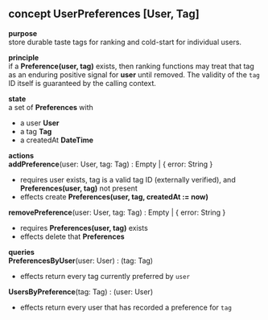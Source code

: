 ## concept **UserPreferences** [User, Tag]

**purpose**  
store durable taste tags for ranking and cold-start for individual users.

**principle**  
if a **Preference(user, tag)** exists, then ranking functions may treat that tag as an enduring positive signal for **user** until removed. The validity of the `tag` ID itself is guaranteed by the calling context.

**state**  
a set of **Preferences** with  
- a user **User**  
- a tag **Tag**  
- a createdAt **DateTime**

**actions**  
**addPreference**(user: User, tag: Tag) : Empty | { error: String }  
- requires user exists, tag is a valid tag ID (externally verified), and **Preferences(user, tag)** not present  
- effects create **Preferences(user, tag, createdAt := now)**

**removePreference**(user: User, tag: Tag) : Empty | { error: String }  
- requires **Preferences(user, tag)** exists  
- effects delete that **Preferences**

**queries**  
**PreferencesByUser**(user: User) : (tag: Tag)  
- effects return every tag currently preferred by `user`

**UsersByPreference**(tag: Tag) : (user: User)  
- effects return every user that has recorded a preference for `tag`

